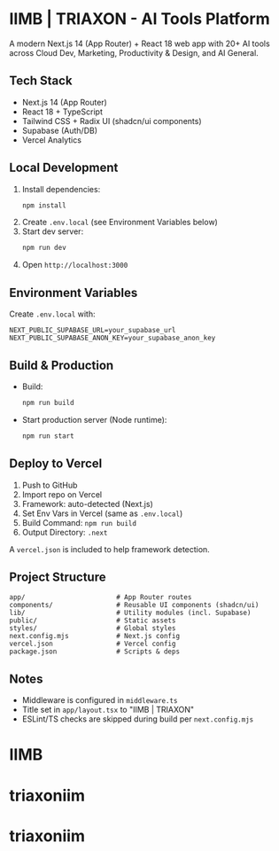 # IIMB | TRIAXON - AI Tools Platform

A modern Next.js 14 (App Router) + React 18 web app with 20+ AI tools across Cloud Dev, Marketing, Productivity & Design, and AI General.

## Tech Stack
- Next.js 14 (App Router)
- React 18 + TypeScript
- Tailwind CSS + Radix UI (shadcn/ui components)
- Supabase (Auth/DB)
- Vercel Analytics

## Local Development
1. Install dependencies:
   ```bash
   npm install
   ```
2. Create `.env.local` (see Environment Variables below)
3. Start dev server:
   ```bash
   npm run dev
   ```
4. Open `http://localhost:3000`

## Environment Variables
Create `.env.local` with:
```env
NEXT_PUBLIC_SUPABASE_URL=your_supabase_url
NEXT_PUBLIC_SUPABASE_ANON_KEY=your_supabase_anon_key
```

## Build & Production
- Build:
  ```bash
  npm run build
  ```
- Start production server (Node runtime):
  ```bash
  npm run start
  ```

## Deploy to Vercel
1. Push to GitHub
2. Import repo on Vercel
3. Framework: auto-detected (Next.js)
4. Set Env Vars in Vercel (same as `.env.local`)
5. Build Command: `npm run build`
6. Output Directory: `.next`

A `vercel.json` is included to help framework detection.

## Project Structure
```
app/                       # App Router routes
components/                # Reusable UI components (shadcn/ui)
lib/                       # Utility modules (incl. Supabase)
public/                    # Static assets
styles/                    # Global styles
next.config.mjs            # Next.js config
vercel.json                # Vercel config
package.json               # Scripts & deps
```

## Notes
- Middleware is configured in `middleware.ts`
- Title set in `app/layout.tsx` to "IIMB | TRIAXON"
- ESLint/TS checks are skipped during build per `next.config.mjs`
# IIMB
# triaxoniim
# triaxoniim
